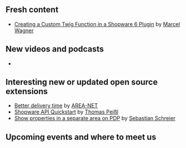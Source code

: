 ## Fresh content

* [Creating a Custom Twig Function in a Shopware 6 Plugin](https://marcelwagner.dev/blog/posts/creating-a-custom-twig-function-in-a-shopware-6-plugin) by [Marcel Wagner](https://marcelwagner.dev/)

## New videos and podcasts

* 

## Interesting new or updated open source extensions

* [Better delivery time](https://github.com/AREA-NET-GmbH-Shopware-Agentur/shopware6-plugin-better-delivery-time) by [AREA-NET](https://github.com/AREA-NET-GmbH-Shopware-Agentur)
* [Shopware API Quickstart](https://github.com/7underlines/shopware-api-quickstart) by [Thomas Peißl](https://github.com/7underlines)
* [Show properties in a separate area on PDP](https://github.com/sschreier/SschreierPropertiesInSeparateAreaProductDetailPage) by [Sebastian Schreier](https://github.com/sschreier)


## Upcoming events and where to meet us


